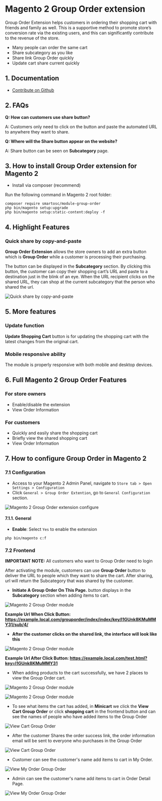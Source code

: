 # Magento 2 Group Order extension

Group Order Extension helps customers in ordering their shopping cart with friends and family as well. This is a supportive method to promote store’s conversion rate via the existing users, and this can significantly contribute to the revenue of the store.

- Many people can order the same cart
- Share subcategory as you like
- Share link Group Order quickly
- Update cart share current quickly

## 1. Documentation

- [Contribute on Github](https://github.com/gnocman/magento2-group-order)

## 2. FAQs

**Q: How can customers use share button?**

A: Customers only need to click on the button and paste the automated URL to anywhere they want to share.

**Q: Where will the Share button appear on the website?**

A: Share button can be seen on **Subcategory** page.

## 3. How to install Group Order extension for Magento 2

- Install via composer (recommend)

Run the following command in Magento 2 root folder:
```
composer require smartosc/module-group-order
php bin/magento setup:upgrade
php bin/magento setup:static-content:deploy -f
```

## 4. Highlight Features

### Quick share by copy-and-paste

**Group Order Extension** allows the store owners to add an extra button which is **Group Order** while a customer is processing their purchasing.

The button can be displayed in the **Subcategory** section. By clicking this button, the customer can copy their shopping cart’s URL and paste to a destination just in the blink of an eye. When the URL recipient clicks on the shared URL, they can shop at the current subcategory that the person who shared the url.

![Quick share by copy-and-paste](https://github.com/gnocman/m246/assets/55309917/2ae3c4bf-a15d-4875-a69b-96800b119867)

## 5. More features

### Update function

**Update Shopping Cart** button is for updating the shopping cart with the latest changes from the original cart.

### Mobile responsive ability

The module is properly responsive with both mobile and desktop devices.

## 6. Full Magento 2 Group Order Features

### For store owners
- Enable/disable the extension
- View Order Information

### For customers
- Quickly and easily share the shopping cart
- Briefly view the shared shopping cart
- View Order Information

## 7. How to configure Group Order in Magento 2

### 7.1 Configuration

- Access to your Magento 2 Admin Panel, navigate to `Store tab > Open Settings > Configuration `
- Click `General > Group Order Extention`, go to `General Configuration` section.

![Magento 2 Group Order extension configure](https://github.com/gnocman/m246/assets/55309917/aba4df53-26b8-4cf2-97cd-fabfd80df2c6)

#### 7.1.1. General

- **Enable**: Select `Yes` to enable the extension
```
php bin/magento c:f
```

### 7.2 Frontend
**IMPORTANT NOTE:** All customers who want to Group Order need to login

After activating the module, customers can use **Group Order** button to deliver the URL to people which they want to share the cart. After sharing, url will return the Subcategory that was shared by the customer.

- **Initiate A Group Order On This Page.** button displays in the **Subcategory** section when adding items to cart.

![Magento 2 Group Order module](https://github.com/gnocman/m246/assets/55309917/2ae3c4bf-a15d-4875-a69b-96800b119867)

**Example Url When Click Button: https://example.local.com/grouporder/index/index/key/I1GUnk8KMuMMY31/sub/4/**

- **After the customer clicks on the shared link, the interface will look like this**

![Magento 2 Group Order module](https://github.com/gnocman/m246/assets/55309917/32a4e5c2-0036-423e-88fa-ee223ea9d9f5)

**Example Url After Click Button: https://example.local.com/test.html?key=I1GUnk8KMuMMY31**

- When adding products to the cart successfully, we have 2 places to view the Group Order cart.

![Magento 2 Group Order module](https://github.com/gnocman/m246/assets/55309917/09e04f51-167e-4d9a-a8b4-c46fc0d3076b)

![Magento 2 Group Order module](https://github.com/gnocman/m246/assets/55309917/eabcb0fb-5fcf-4319-aeca-84d6f94e0589)

- To see what items the cart has added, in **Minicart** we click the **View Cart Group Order** or click **shopping cart** in the frontend button and can see the names of people who have added items to the Group Order

![View Cart  Group Order](https://github.com/gnocman/m246/assets/55309917/f8b01994-72b4-4709-b540-2ef50c79bacf)

- After the customer Shares the order success link, the order information email will be sent to everyone who purchases in the Group Order

![View Cart  Group Order](https://github.com/gnocman/m246/assets/55309917/0ce6b965-e431-4775-bb44-60b1ea055a82)

- Customer can see the customer's name add items to cart in My Order.

![View My Order Group Order](https://github.com/gnocman/m246/assets/55309917/199c1606-501a-40ba-b5e5-431939110b94)

- Admin can see the customer's name add items to cart in Order Detail Page.

![View My Order Group Order](https://github.com/gnocman/m246/assets/55309917/1095a024-a4a4-4d58-9ad5-a654b0e832a0)
